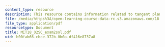 ```yaml
---
content_type: resource
description: This resource contains information related to tangent plane.
file: /media/https%3A/open-learning-course-data-rc.s3.amazonaws.com/18-02sc-multivariable-calculus-fall-2010/b00fab66cbce372b0b0adf416e8737a8_MIT18_02SC_exam2sol.pdf
file_type: application/pdf
resourcetype: Document
title: MIT18_02SC_exam2sol.pdf
uid: b00fab66-cbce-372b-0b0a-df416e8737a8
---
```

